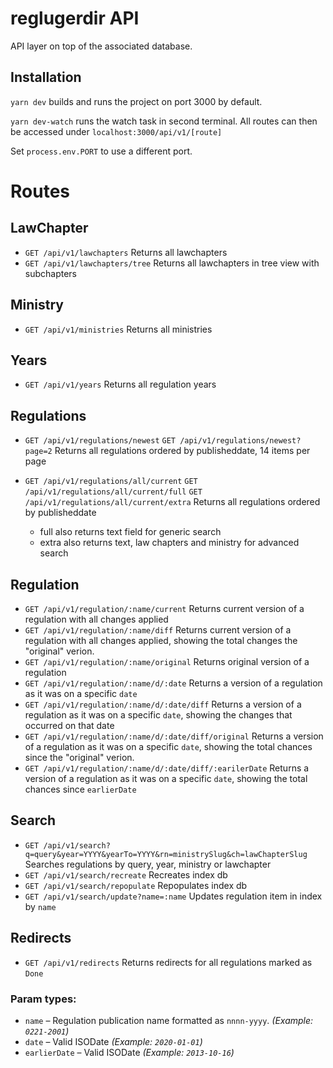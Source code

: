 # reglugerdir API

API layer on top of the associated database.

## Installation

`yarn dev` builds and runs the project on port 3000 by default.

`yarn dev-watch` runs the watch task in second terminal. All routes can then
be accessed under `localhost:3000/api/v1/[route]`

Set `process.env.PORT` to use a different port.

# Routes

## LawChapter

- `GET /api/v1/lawchapters`
  Returns all lawchapters
- `GET /api/v1/lawchapters/tree`
  Returns all lawchapters in tree view with subchapters

## Ministry

- `GET /api/v1/ministries`
  Returns all ministries

## Years

- `GET /api/v1/years`
  Returns all regulation years

## Regulations

- `GET /api/v1/regulations/newest`
  `GET /api/v1/regulations/newest?page=2`
  Returns all regulations ordered by publisheddate, 14 items per page

- `GET /api/v1/regulations/all/current`
  `GET /api/v1/regulations/all/current/full`
  `GET /api/v1/regulations/all/current/extra`
  Returns all regulations ordered by publisheddate
  - full also returns text field for generic search
  - extra also returns text, law chapters and ministry for advanced search

## Regulation

- `GET /api/v1/regulation/:name/current`
  Returns current version of a regulation with all changes applied
- `GET /api/v1/regulation/:name/diff`
  Returns current version of a regulation with all changes applied, showing
  the total changes the "original" verion.
- `GET /api/v1/regulation/:name/original`
  Returns original version of a regulation
- `GET /api/v1/regulation/:name/d/:date`
  Returns a version of a regulation as it was on a specific `date`
- `GET /api/v1/regulation/:name/d/:date/diff`
  Returns a version of a regulation as it was on a specific `date`, showing
  the changes that occurred on that date
- `GET /api/v1/regulation/:name/d/:date/diff/original` Returns a version of a
  regulation as it was on a specific `date`, showing the total chances since
  the "original" verion.
- `GET /api/v1/regulation/:name/d/:date/diff/:earilerDate` Returns a version
  of a regulation as it was on a specific `date`, showing the total chances
  since `earlierDate`

## Search
- `GET /api/v1/search?q=query&year=YYYY&yearTo=YYYY&rn=ministrySlug&ch=lawChapterSlug`
  Searches regulations by query, year, ministry or lawchapter
- `GET /api/v1/search/recreate`
  Recreates index db
- `GET /api/v1/search/repopulate`
  Repopulates index db
- `GET /api/v1/search/update?name=:name`
  Updates regulation item in index by `name`

## Redirects
- `GET /api/v1/redirects`
  Returns redirects for all regulations marked as `Done`

### Param types:

- `name` – Regulation publication name formatted as `nnnn-yyyy`. _(Example:
  `0221-2001`)_
- `date` – Valid ISODate _(Example: `2020-01-01`)_
- `earlierDate` – Valid ISODate _(Example: `2013-10-16`)_
